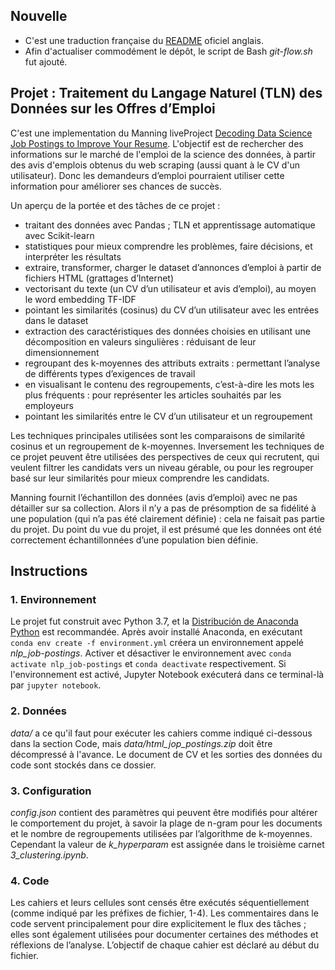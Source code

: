 ## Nouvelle
- C'est une traduction française du [README](https://github.com/tek-cub/nlp_job-postings#readme) oficiel anglais.
- Afin d'actualiser commodément le dépôt, le script de Bash *git-flow.sh* fut ajouté. 

## Projet : Traitement du Langage Naturel (TLN) des Données sur les Offres d’Emploi
C'est une implementation du Manning liveProject [Decoding Data Science Job Postings to Improve Your Resume](https://www.manning.com/liveproject/decoding-data-science-job-postings-to-improve-your-resume). L'objectif est de rechercher des informations sur le marché de l'emploi de la science des données, à partir des avis d'emplois obtenus du web scraping (aussi quant à le CV d'un utilisateur). Donc les demandeurs d’emploi pourraient utiliser cette information pour améliorer ses chances de succès.

Un aperçu de la portée et des tâches de ce projet :
- traitant des données avec Pandas ; TLN et apprentissage automatique avec Scikit-learn
- statistiques pour mieux comprendre les problèmes, faire décisions, et interpréter les résultats
- extraire, transformer, charger le dataset d’annonces d’emploi à partir de fichiers HTML (grattages d’Internet)
- vectorisant du texte (un CV d’un utilisateur et avis d’emploi), au moyen le word embedding TF-IDF 
- pointant les similarités (cosinus) du CV d’un utilisateur avec les entrées dans le dataset
- extraction des caractéristiques des données choisies en utilisant une décomposition en valeurs singulières : réduisant de leur dimensionnement
- regroupant des k-moyennes des attributs extraits : permettant l’analyse de différents types d’exigences de travail
- en visualisant le contenu des regroupements, c’est-à-dire les mots les plus fréquents : pour représenter les articles souhaités par les employeurs 
- pointant les similarités entre le CV d’un utilisateur et un regroupement

Les techniques principales utilisées sont les comparaisons de similarité cosinus et un regroupement de k-moyennes. Inversement les techniques de ce projet peuvent être utilisées des perspectives de ceux qui recrutent, qui veulent filtrer les candidats vers un niveau gérable, ou pour les regrouper basé sur leur similarités pour mieux comprendre les candidats.

Manning fournit l’échantillon des données (avis d’emploi) avec ne pas détailler sur sa collection. Alors il n’y a pas de présomption de sa fidélité à une population (qui n’a pas été clairement définie) : cela ne faisait pas partie du projet. Du point du vue du projet, il est présumé que les données ont été correctement échantillonnées d’une population bien définie.

## Instructions

### 1. Environnement
Le projet fut construit avec Python 3.7, et la [Distribución de Anaconda Python](https://www.anaconda.com/distribution/#download-section) est recommandée. Après avoir installé Anaconda, en exécutant `conda env create -f environment.yml` créera un environnement appelé *nlp_job-postings*. Activer et désactiver le environnement avec `conda activate nlp_job-postings` et `conda deactivate` respectivement. Si l'environnement est activé, Jupyter Notebook exécuterá dans ce terminal-là par `jupyter notebook`.

### 2. Données 
*data/* a ce qu'il faut pour exécuter les cahiers comme indiqué ci-dessous dans la section Code, mais *data/html_jop_postings.zip* doit être décompressé à l'avance. Le document de CV et les sorties des données du code sont stockés dans ce dossier.

### 3. Configuration
*config.json* contient des paramètres qui peuvent être modifiés pour altérer le comportement du projet, à savoir la plage de n-gram pour les documents et le nombre de regroupements utilisées par l’algorithme de k-moyennes. Cependant la valeur de *k_hyperparam* est assignée dans le troisième carnet *3_clustering.ipynb*.

### 4. Code
Les cahiers et leurs cellules sont censés être exécutés séquentiellement (comme indiqué par les préfixes de fichier, 1-4). Les commentaires dans le code servent principalement pour dire explicitement le flux des tâches ; elles sont également utilisées pour documenter certaines des méthodes et réflexions de l’analyse. L’objectif de chaque cahier est déclaré au début du fichier.
